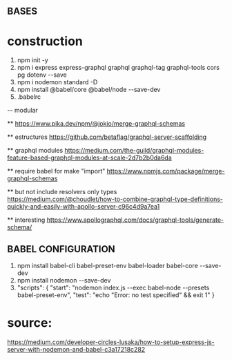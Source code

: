 ## BASES

# construction
1. npm init -y
2. npm i express express-graphql graphql graphql-tag graphql-tools cors pg dotenv --save
3. npm i nodemon standard -D  
4. npm install @babel/core @babel/node --save-dev
5. .babelrc


-- modular

** 
https://www.pika.dev/npm/@jokio/merge-graphql-schemas

** estructures
https://github.com/betaflag/graphql-server-scaffolding

** graphql modules
https://medium.com/the-guild/graphql-modules-feature-based-graphql-modules-at-scale-2d7b2b0da6da

** require babel for make "import"
https://www.npmjs.com/package/merge-graphql-schemas

** but not include resolvers only types
https://medium.com/@choudlet/how-to-combine-graphql-type-definitions-quickly-and-easily-with-apollo-server-c96c4d9a7ea1

** interesting
https://www.apollographql.com/docs/graphql-tools/generate-schema/


## BABEL CONFIGURATION

1. npm install babel-cli babel-preset-env babel-loader babel-core --save-dev
2. npm install nodemon --save-dev
3. "scripts": {
    "start": "nodemon index.js --exec babel-node --presets babel-preset-env",
    "test": "echo \"Error: no test specified\" && exit 1"
  }
  
# source: 
https://medium.com/developer-circles-lusaka/how-to-setup-express-js-server-with-nodemon-and-babel-c3a17218c282